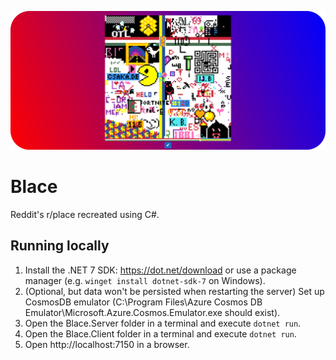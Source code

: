 ﻿[![thumbnail](thumbnail.webp)](https://blace.alb1.hu)

# Blace 

Reddit's r/place recreated using C#.

## Running locally

1. Install the .NET 7 SDK: https://dot.net/download or use a package manager (e.g. `winget install dotnet-sdk-7` on Windows).
2. (Optional, but data won't be persisted when restarting the server) Set up CosmosDB emulator (C:\Program Files\Azure Cosmos DB Emulator\Microsoft.Azure.Cosmos.Emulator.exe should exist).
3. Open the Blace.Server folder in a terminal and execute `dotnet run`.
4. Open the Blace.Client folder in a terminal and execute `dotnet run`.
5. Open http://localhost:7150 in a browser.